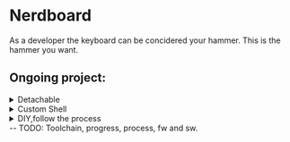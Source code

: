 # Nerdboard
As a developer the keyboard can be concidered your hammer. This is the hammer you want.

## Ongoing project:
<Details>
<summary>Detachable</summary>
Custom split / attach-detach-able.
</Details>
<Details>
<summary>Custom Shell</summary>
Custom printed casing (lets TMNT it, Custom Shell),ergonomic in both configs.
</Details>
<Details>
<summary>DIY,follow the process</summary>
Handmade soldering and customizations.
Full blown layered keys (36-46) with x layers (depends on your need).
Easy configurable layers to fit any use patterns.

Possible expansions could include: ball mouse, touch pad, mouse stick, feedback, speaker or even led display.
</Details>
-- TODO: Toolchain, progress, process, fw and sw.
